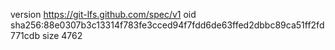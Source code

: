version https://git-lfs.github.com/spec/v1
oid sha256:88e0307b3c13314f783fe3cced94f7fdd6de63ffed2dbbc89ca51ff2fd771cdb
size 4762

